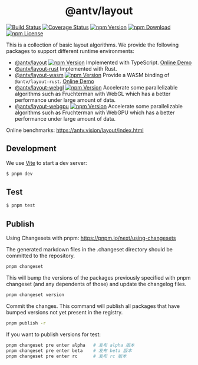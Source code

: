 <h1 align="center">
<b>@antv/layout</b>
</h1>

[![Build Status](https://github.com/antvis/layout/actions/workflows/build.yml/badge.svg)](https://github.com/antvis/layout/actions)
[![Coverage Status](https://img.shields.io/coveralls/github/antvis/layout/v5.svg)](https://coveralls.io/github/antvis/layout?branch=v5)
[![npm Version](https://img.shields.io/npm/v/@antv/layout.svg)](https://www.npmjs.com/package/@antv/layout)
[![npm Download](https://img.shields.io/npm/dm/@antv/layout.svg)](https://www.npmjs.com/package/@antv/layout)
[![npm License](https://img.shields.io/npm/l/@antv/layout.svg)](https://www.npmjs.com/package/@antv/layout)

This is a collection of basic layout algorithms. We provide the following packages to support different runtime environments:

- [@antv/layout](./packages/layout/README.md) [![npm Version](https://img.shields.io/npm/v/@antv/layout/alpha)](https://www.npmjs.com/package/@antv/layout) Implemented with TypeScript. [Online Demo](https://observablehq.com/d/2db6b0cc5e97d8d6)
- [@antv/layout-rust](./packages/layout-rust/README.md) Implemented with Rust.
- [@antv/layout-wasm](./packages/layout-wasm/README.md) [![npm Version](https://img.shields.io/npm/v/@antv/layout-wasm)](https://www.npmjs.com/package/@antv/layout-wasm) Provide a WASM binding of `@antv/layout-rust`. [Online Demo](https://observablehq.com/d/288c16a54543a141)
- [@antv/layout-webgl](./packages/layout-webgl/README.md) [![npm Version](https://img.shields.io/npm/v/@antv/layout-webgl)](https://www.npmjs.com/package/@antv/layout-webgl) Accelerate some parallelizable algorithms such as Fruchterman with WebGL which has a better performance under large amount of data.
- [@antv/layout-webgpu](./packages/layout-webgpu/README.md) [![npm Version](https://img.shields.io/npm/v/@antv/layout-webgpu)](https://www.npmjs.com/package/@antv/layout-webgpu) Accelerate some parallelizable algorithms such as Fruchterman with WebGPU which has a better performance under large amount of data.

Online benchmarks: https://antv.vision/layout/index.html

## Development

We use [Vite](https://vitejs.dev/) to start a dev server:

```bash
$ pnpm dev
```

## Test

```bash
$ pnpm test
```

## Publish

Using Changesets with pnpm: https://pnpm.io/next/using-changesets

The generated markdown files in the .changeset directory should be committed to the repository.

```bash
pnpm changeset
```

This will bump the versions of the packages previously specified with pnpm changeset (and any dependents of those) and update the changelog files.

```bash
pnpm changeset version
```

Commit the changes. This command will publish all packages that have bumped versions not yet present in the registry.

```bash
pnpm publish -r
```

If you want to publish versions for test:

```bash
pnpm changeset pre enter alpha   # 发布 alpha 版本
pnpm changeset pre enter beta    # 发布 beta 版本
pnpm changeset pre enter rc      # 发布 rc 版本
```
